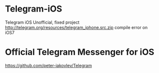 # Telegram-iOS
Telegram iOS Unofficial, fixed project http://telegram.org/resources/telegram_iphone.src.zip compile error on iOS7

# Official Telegram Messenger for iOS
https://github.com/peter-iakovlev/Telegram
